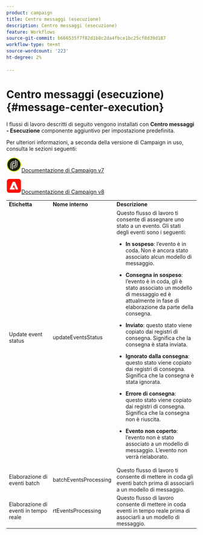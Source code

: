 ```yaml
---
product: campaign
title: Centro messaggi (esecuzione)
description: Centro messaggi (esecuzione)
feature: Workflows
source-git-commit: b666535f7f82d1b8c2da4fbce1bc25cf8d39d187
workflow-type: tm+mt
source-wordcount: '223'
ht-degree: 2%

---
```



# Centro messaggi (esecuzione){#message-center-execution}



I flussi di lavoro descritti di seguito vengono installati con **Centro messaggi - Esecuzione** componente aggiuntivo per impostazione predefinita.

Per ulteriori informazioni, a seconda della versione di Campaign in uso, consulta le sezioni seguenti:

![](assets/do-not-localize/v7.jpeg)[Documentazione di Campaign v7](../../message-center/using/about-transactional-messaging.md)

![](assets/do-not-localize/v8.png)[Documentazione di Campaign v8](https://experienceleague.adobe.com/docs/campaign/campaign-v8/send/transactional.html)

<table> 
 <tbody> 
  <tr> 
   <td> <strong>Etichetta</strong><br /> </td> 
   <td> <strong>Nome interno</strong><br /> </td> 
   <td> <strong>Descrizione</strong><br /> </td> 
  </tr> 
  <tr> 
   <td> <span class="uicontrol">Update event status</span> <br /> </td> 
   <td> <span class="uicontrol">updateEventsStatus</span> <br /> </td> 
   <td> Questo flusso di lavoro ti consente di assegnare uno stato a un evento. Gli stati degli eventi sono i seguenti:<br /> 
    <ul> 
     <li> <p><strong>In sospeso</strong>: l’evento è in coda. Non è ancora stato associato alcun modello di messaggio.</p> </li> 
     <li> <p><strong>Consegna in sospeso</strong>: l’evento è in coda, gli è stato associato un modello di messaggio ed è attualmente in fase di elaborazione da parte della consegna.</p> </li> 
     <li> <p><strong>Inviato</strong>: questo stato viene copiato dai registri di consegna. Significa che la consegna è stata inviata.</p> </li> 
     <li> <p><strong>Ignorato dalla consegna</strong>: questo stato viene copiato dai registri di consegna. Significa che la consegna è stata ignorata.</p> </li> 
     <li> <p><strong>Errore di consegna</strong>: questo stato viene copiato dai registri di consegna. Significa che la consegna non è riuscita.</p> </li> 
     <li> <p><strong>Evento non coperto</strong>: l’evento non è stato associato a un modello di messaggio. L’evento non verrà rielaborato.</p> </li> 
    </ul> </td> 
  </tr> 
  <tr> 
   <td> <span class="uicontrol">Elaborazione di eventi batch</span> <br /> </td> 
   <td> <span class="uicontrol">batchEventsProcessing</span> <br /> </td> 
   <td> Questo flusso di lavoro ti consente di mettere in coda gli eventi batch prima di associarli a un modello di messaggio. <br /> </td> 
  </tr> 
  <tr> 
   <td> <span class="uicontrol">Elaborazione di eventi in tempo reale</span> <br /> </td> 
   <td> <span class="uicontrol">rtEventsProcessing</span> <br /> </td> 
   <td> Questo flusso di lavoro consente di mettere in coda eventi in tempo reale prima di associarli a un modello di messaggio. <br /> </td> 
  </tr> 
 </tbody> 
</table>

